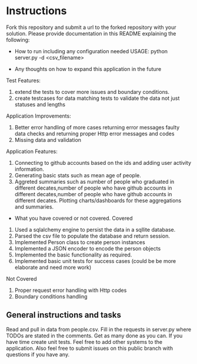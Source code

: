 
# Instructions
Fork this repository and submit a url to the forked repository with your solution.
Please provide documentation in this README explaining the following:
- How to run including any configuration needed
USAGE: python server.py -d <port> <csv_filename>

- Any thoughts on how to expand this application in the future

Test Features:
1) extend the tests to cover more issues and boundary conditions. 
2) create testcases for data matching tests to validate the data not just statuses and lengths

Application Improvements:
1) Better error handling of more cases returning error messages faulty data checks and returning proper Http error messages and codes
2) Missing data and validation

Application Features:
1) Connecting to github accounts based on the ids and adding user activity information. 
2) Generating basic stats such as mean age of people. 
3) Aggreted summaries such as number of people who graduated in different decates,number of people who have github accounts in different decates,number of people who have github accounts in different decates. 
Plotting charts/dashboards for these aggregations and summaries.

- What you have covered or not covered.
Covered
1) Used a sqlalchemy engine to persist the data in a sqllite database.
2) Parsed the csv file to populate the database and return session.
3) Implemented Person class to create person instances
4) Implemented a JSON encoder to encode the person objects
5) Implemented the basic functionality as required. 
6) Implemented basic unit tests for success cases (could be be more elaborate and need more work)

Not Covered 
1) Proper request error handling with Http codes
2) Boundary conditions handling


## General instructions and tasks
Read and pull in data from people.csv.
Fill in the requests in server.py where TODOs are stated in the comments.
Get as many done as you can.
If you have time create unit tests.
Feel free to add other systems to the application.
Also feel free to submit issues on this public branch with questions if you have any.

